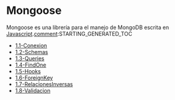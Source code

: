 # Mongoose

Mongoose es una librería para el manejo de MongoDB escrita en [Javascript](/Notes/FundamentosDeJavascript/1.-Fundamentos-de-Javascript.md).[comment]:STARTING_GENERATED_TOC

* [1.1-Conexion](<./content/1.1-Conexion.md>)
* [1.2-Schemas](<./content/1.2-Schemas.md>)
* [1.3-Queries](<./content/1.3-Queries.md>)
* [1.4-FindOne](<./content/1.4-FindOne.md>)
* [1.5-Hooks](<./content/1.5-Hooks.md>)
* [1.6-ForeignKey](<./content/1.6-ForeignKey.md>)
* [1.7-RelacionesInversas](<./content/1.7-RelacionesInversas.md>)
* [1.8-Validacion](<./content/1.8-Validacion.md>)

[comment]:ENDING_GENERATED_TOC
